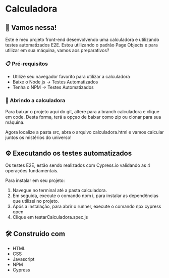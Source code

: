 # Calculadora

## 🚀 Vamos nessa!

Este é meu projeto front-end desenvolvendo uma calculadora e utilizando testes automatizados E2E.
Estou utilizando o padrão Page Objects e para utilizar em sua máquina, vamos aos preparativos?

### 📋 Pré-requisitos

- Utilize seu navegador favorito para utilizar a calculadora
- Baixe o Node.js -> Testes Automatizados
- Tenha o NPM -> Testes Automatizados

### 🔧 Abrindo a calculadora

Para baixar o projeto aqui do git, altere para a branch calculadora e clique em code.
Desta forma, terá a opçao de baixar como zip ou clonar para sua máquina.

Agora localize a pasta src, abra o arquivo calculadora.html e vamos calcular juntos os mistérios do universo! 

## ⚙️ Executando os testes automatizados

Os testes E2E, estão sendo realizados com Cypress.io validando as 4 operações fundamentais.

Para instalar em seu projeto: 
1. Navegue no terminal até a pasta calculadora.
2. Em seguida, execute o comando npm i, para instalar as dependências que utilizei no projeto.
3. Após a instalação, para abrir o runner, execute o comando npx cypress open
4. Clique em testarCalculadora.spec.js


## 🛠️ Construído com

* HTML
* CSS
* Javascript
* NPM 
* Cypress
